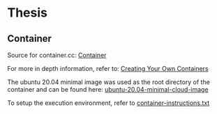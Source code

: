 # Thesis
## Container

Source for container.cc: [Container](https://github.com/cesarvr/container)

For more in depth information, refer to: [Creating Your Own Containers](https://cesarvr.github.io/post/2018-05-22-create-containers/)

The ubuntu 20.04 minimal image was used as the root directory of the container and can be found here:
[ubuntu-20.04-minimal-cloud-image](http://cloud-images.ubuntu.com/minimal/releases/focal/release/ubuntu-20.04-minimal-cloudimg-amd64-root.tar.xz)

To setup the execution environment, refer to [container-instructions.txt](./container/container-instructions.txt)
